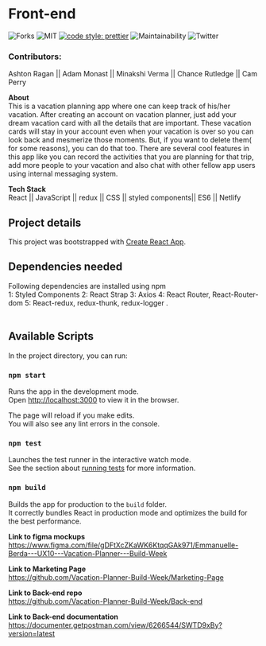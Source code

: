 # Front-end

![Forks](https://img.shields.io/github/forks/Vacation-Planner-Build-Week/Front-end) ![MIT](https://img.shields.io/packagist/l/doctrine/orm.svg) [![code style: prettier](https://img.shields.io/badge/code_style-prettier-ff69b4.svg?style=flat-square)](https://github.com/prettier/prettier) ![Maintainability](https://api.codeclimate.com/v1/badges/00e8f2782b6f83361755/maintainability) ![Twitter](https://img.shields.io/twitter/url?style=social&url=https%3A%2F%2Ftwitter.com%2Fminakshi_12) 

### Contributors: 
Ashton Ragan  || Adam Monast || Minakshi Verma || Chance Rutledge || Cam Perry

**About** <br/>
This is a vacation planning app where one can keep track of his/her vacation. After creating an account on vacation planner, just add your dream vacation card with all the details that are important. These vacation cards will stay in your account even when your vacation is over so you can look back and mesmerize those moments. But, if you want to delete them( for some reasons), you can do that too.  There are several cool features in this app like you can record the activities that you are planning for that trip, add more people to your vacation and also chat with other fellow app users using internal messaging system.


**Tech Stack** <br/>
React || JavaScript || redux || CSS || styled components||  ES6 || Netlify

## Project details 
This project was bootstrapped with [Create React App](https://github.com/facebook/create-react-app).
<br />

## Dependencies needed
Following dependencies are installed using npm <br /> 
1: Styled Components
2: React Strap
3: Axios
4: React Router, React-Router-dom
5: React-redux, redux-thunk, redux-logger
.<br /><br />
## Available Scripts

In the project directory, you can run:

### `npm start`

Runs the app in the development mode.<br />
Open [http://localhost:3000](http://localhost:3000) to view it in the browser.

The page will reload if you make edits.<br />
You will also see any lint errors in the console.

### `npm test`

Launches the test runner in the interactive watch mode.<br />
See the section about [running tests](https://facebook.github.io/create-react-app/docs/running-tests) for more information.

### `npm build`

Builds the app for production to the `build` folder.<br />
It correctly bundles React in production mode and optimizes the build for the best performance.


**Link to figma mockups** <br/>
https://www.figma.com/file/gDFtXcZKaWK6KtqqGAk971/Emmanuelle-Berda---UX10---Vacation-Planner---Build-Week


**Link to Marketing Page** <br/>
https://github.com/Vacation-Planner-Build-Week/Marketing-Page


**Link to Back-end repo** <br/>
https://github.com/Vacation-Planner-Build-Week/Back-end


**Link to Back-end documentation** <br/>
https://documenter.getpostman.com/view/6266544/SWTD9xBy?version=latest
